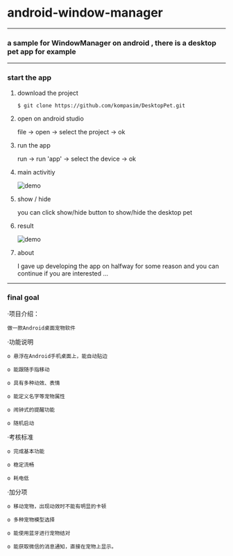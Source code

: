 # android-window-manager 
 
   
 
--- 
### a sample for WindowManager on android , there is a desktop pet app for example
---
###  start the app  

1. download the project

    `$ git clone https://github.com/kompasim/DesktopPet.git`

2. open on android studio

    file -> open -> select the project -> ok

3. run the app

    run -> run 'app' -> select the device -> ok

4. main activitiy

    ![demo](http://d3.freep.cn/3tb_160429000143bshn562971.jpg)

5. show / hide

    you can click show/hide button to show/hide the desktop pet

6. result

    ![demo](http://d2.freep.cn/3tb_160429000144bshn562971.jpg)

7. about

    I gave up developing the app on halfway for some reason and you can continue if you are interested ...

---
### final goal

·项目介绍：

    做一款Android桌面宠物软件

·功能说明

    o 悬浮在Android手机桌面上，能自动贴边

    o 能跟随手指移动

    o 具有多种动效、表情

    o 能定义名字等宠物属性

    o 闹钟式的提醒功能

    o 随机启动

·考核标准

    o 完成基本功能

    o 稳定流畅

    o 耗电低

·加分项

    o 移动宠物，出现动效时不能有明显的卡顿

    o 多种宠物模型选择

    o 能使用蓝牙进行宠物结对

    o 能获取微信的消息通知，直接在宠物上显示。
